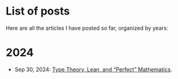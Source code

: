 # List of posts

Here are all the articles I have posted so far, organized by years:

# 2024

* Sep 30, 2024: [Type Theory, Lean, and “Perfect” Mathematics](2024/perfect-mathematics.md).